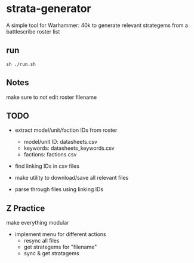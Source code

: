 # strata-generator
A simple tool for Warhammer: 40k to generate relevant strategems from a battlescribe roster list

## run
```sh ./run.sh```

## Notes
make sure to not edit roster filename

## TODO
- extract model/unit/faction IDs from roster
  - model/unit ID: datasheets.csv
  - keywords: datasheets_keywords.csv
  - factions: factions.csv

- find linking IDs in csv files
- make utility to download/save all relevant files
- parse through files using linking IDs

## Z Practice
make everything modular
- implement menu for different actions
  - resync all files
  - get strategems for "filename"
  - sync & get stratagems
